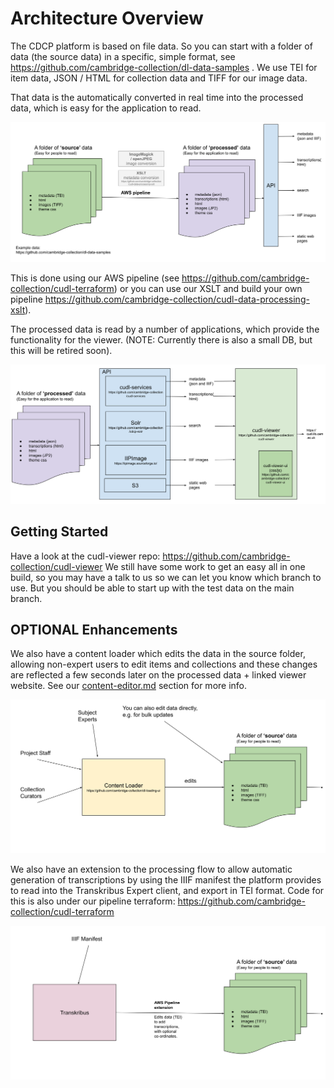 # Architecture Overview

The CDCP platform is based on file data.  So you can start with a folder of data (the source data) 
in a specific, simple format, see https://github.com/cambridge-collection/dl-data-samples . We use TEI for item data, 
JSON / HTML for collection data and TIFF for our image data.

That data is the automatically converted in real time into the processed data, which is easy for the 
application to read.

![CDCP Intro data.svg](images%2FCDCP%20Intro%20data.svg)

This is done using our AWS pipeline (see https://github.com/cambridge-collection/cudl-terraform)
or you can use our XSLT and build your own pipeline https://github.com/cambridge-collection/cudl-data-processing-xslt).

The processed data is read by a number of applications, which provide the functionality 
for the viewer. (NOTE: Currently there is also a small DB, but this will be retired soon).

![CDCP Intro applications (1).svg](images%2FCDCP%20Intro%20applications%20%281%29.svg)

## Getting Started

Have a look at the cudl-viewer repo: https://github.com/cambridge-collection/cudl-viewer
We still have some work to get an easy all in one build, so you may have a talk to us so we can let you know which branch to use. 
But you should be able to start up with the test data on the main branch.


## OPTIONAL Enhancements

We also have a content loader which edits the data in the source folder, allowing non-expert users 
to edit items and collections and these changes are reflected a few seconds later on the processed data + 
linked viewer website. See our [content-editor.md](content-editor.md) section for more info.

![CDCP Intro - Content loader (1).svg](images%2FCDCP%20Intro%20-%20Content%20loader%20%281%29.svg)

We also have an extension to the processing flow to allow automatic generation of transcriptions by using the 
IIIF manifest the platform provides to read into the Transkribus Expert client, and export in TEI 
format.  Code for this is also under our pipeline terraform: https://github.com/cambridge-collection/cudl-terraform

![CDCP Intro - Transkribus.svg](images%2FCDCP%20Intro%20-%20Transkribus.svg)
